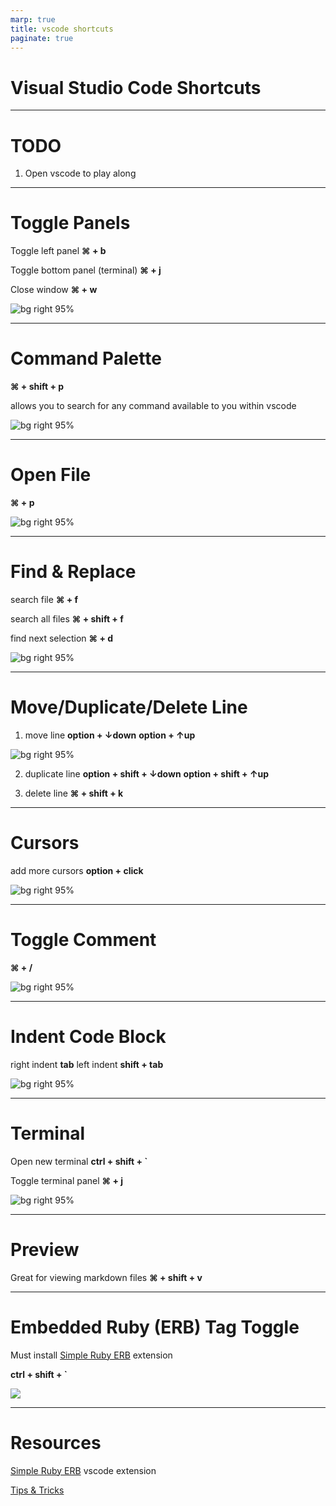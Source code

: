 ```yaml
---
marp: true
title: vscode shortcuts
paginate: true
---
```


# Visual Studio Code Shortcuts

---
# TODO

1. Open vscode to play along

---
# Toggle Panels
Toggle left panel **⌘ + b**

Toggle bottom panel (terminal) **⌘ + j**

Close window **⌘ + w**

![bg right 95%](https://res.cloudinary.com/firstdraft/image/fetch/f_auto,q_auto:low/https://raw.githubusercontent.com/firstdraft/appdev-chapters/master/assets/toggle_terminal_view.gif)


---
# Command Palette

**⌘ + shift + p**

allows you to search for any command available to you within vscode

![bg right 95%](https://res.cloudinary.com/firstdraft/image/fetch/f_auto,q_auto:low/https://raw.githubusercontent.com/firstdraft/appdev-chapters/master/assets/gitpod-command-palette.gif)

---
# Open File

**⌘ + p**

![bg right 95%](https://res.cloudinary.com/firstdraft/image/fetch/f_auto,q_auto:low/https://raw.githubusercontent.com/firstdraft/appdev-chapters/master/assets/open_file.gif)

---
# Find & Replace
search file **⌘ + f**

search all files **⌘ + shift + f**

find next selection **⌘ + d**

![bg right 95%](https://res.cloudinary.com/firstdraft/image/fetch/f_auto,q_auto:low/https://raw.githubusercontent.com/firstdraft/appdev-chapters/master/assets/select_next.gif)

---
# Move/Duplicate/Delete Line

1. move line
    **option + ↓down**
    **option + ↑up**

![bg right 95%](https://res.cloudinary.com/firstdraft/image/fetch/f_auto,q_auto:low/https://raw.githubusercontent.com/firstdraft/appdev-chapters/master/assets/move_line.gif)

2. duplicate line
    **option + shift + ↓down**
    **option + shift + ↑up**

3. delete line **⌘ + shift + k**

---
# Cursors

add more cursors **option + click**

![bg right 95%](https://res.cloudinary.com/firstdraft/image/fetch/f_auto,q_auto:low/https://raw.githubusercontent.com/firstdraft/appdev-chapters/master/assets/multiple-cursors.gif)

---
# Toggle Comment

**⌘ + /**

![bg right 95%](https://res.cloudinary.com/firstdraft/image/fetch/f_auto,q_auto:low/https://raw.githubusercontent.com/firstdraft/appdev-chapters/master/assets/toggle-comment.gif)

---
# Indent Code Block

right indent **tab** 
left indent **shift + tab**

![bg right 95%](https://res.cloudinary.com/firstdraft/image/fetch/f_auto,q_auto:low/https://raw.githubusercontent.com/firstdraft/appdev-chapters/master/assets/tab-spacing.gif)

---
# Terminal
Open new terminal **ctrl + shift + `**

Toggle terminal panel **⌘ + j**

![bg right 95%](https://res.cloudinary.com/firstdraft/image/fetch/f_auto,q_auto:low/https://raw.githubusercontent.com/firstdraft/appdev-chapters/master/assets/new_terminal.gif)

---
# Preview
Great for viewing markdown files
**⌘ + shift + v**

---
# Embedded Ruby (ERB) Tag Toggle
Must install [Simple Ruby ERB](https://marketplace.visualstudio.com/items?itemName=vortizhe.simple-ruby-erb) extension

**ctrl + shift + `**

![](https://res.cloudinary.com/firstdraft/image/fetch/f_auto,q_auto:low/https://raw.githubusercontent.com/firstdraft/appdev-chapters/master/assets/ERB-shortcut.gif)

---
# Resources

[Simple Ruby ERB](https://marketplace.visualstudio.com/items?itemName=vortizhe.simple-ruby-erb) vscode extension

[Tips & Tricks](https://chapters.firstdraft.com/chapters/834)
